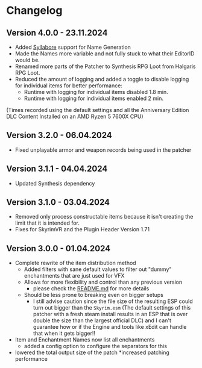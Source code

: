 ﻿# Changelog

## Version 4.0.0 - 23.11.2024
* Added [Syllabore](https://github.com/kesac/Syllabore) support for Name Generation
* Made the Names more variable and not fully stuck to what their EditorID would be.
* Renamed more parts of the Patcher to Synthesis RPG Loot from Halgaris RPG Loot.
* Reduced the amount of logging and added a toggle to disable logging for individual items for better performance:
  * Runtime with logging for individual items disabled 1.8 min.
  * Runtime with logging for individual items enabled 2 min.

(Times recorded using the default settings and all the Anniversary Edition DLC Content Installed on an AMD Ryzen 5 7600X CPU)

## Version 3.2.0 - 06.04.2024
* Fixed unplayable armor and weapon records being used in the patcher

## Version 3.1.1 - 04.04.2024
* Updated Synthesis dependency

## Version 3.1.0 - 03.04.2024
* Removed only process constructable items because it isn't creating the limit that it is intended for.
* Fixes for SkyrimVR and the Plugin Header Version 1.71

## Version 3.0.0 - 01.04.2024
* Complete rewrite of the item distribution method
  * Added filters with sane default values to filter out "dummy" enchantments that are just used for VFX
  * Allows for more flexibility and control than any previous version
    * please check the [README.md](README.md) for more details
  * Should be less prone to breaking even on bigger setups
    * I still advise caution since the file size of the resulting ESP could turn out bigger than 
      the `Skyrim.esm` (The default settings of this patcher with a fresh steam install results 
      in an ESP that is over double the size than the largest official DLC) and I can't guarantee how
      or if the Engine and tools like xEdit can handle that when it gets bigger!!
* Item and Enchantment Names now list all enchantments
  * added a config option to configure the separators for this
* lowered the total output size of the patch
*increased patching performance
